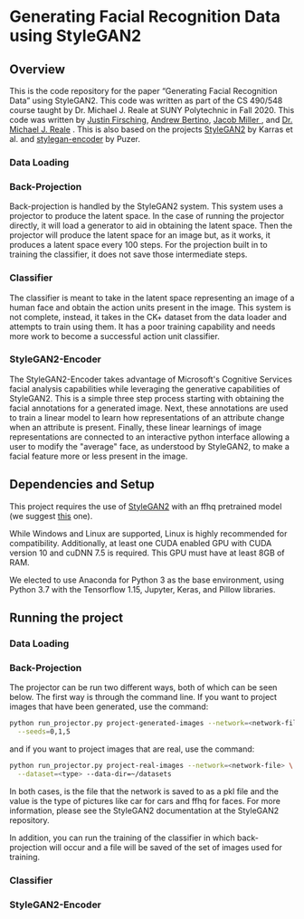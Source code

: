 # Generating Facial Recognition Data using StyleGAN2

## Overview

This is the code repository for the paper “Generating Facial Recognition Data”
using StyleGAN2. This code was written as part of the CS 490/548 course taught
by Dr. Michael J. Reale at SUNY Polytechnic in Fall 2020. This code was written
by [Justin Firsching](https://github.com/JustinFirsching), [Andrew
Bertino](https://github.com/AndrewBert), [Jacob Miller
](https://github.com/jmiller9991), and [Dr. Michael J.
Reale](https://github.com/PrimarchOfTheSpaceWolves) . This is also based on the
projects [StyleGAN2](https://github.com/NVlabs/stylegan2) by Karras et al. and
[stylegan-encoder](https://github.com/Puzer/stylegan-encoder) by Puzer.

### Data Loading

### Back-Projection

Back-projection is handled by the StyleGAN2 system. This system uses a
projector to produce the latent space. In the case of running the projector
directly, it will load a generator to aid in obtaining the latent space. Then
the projector will produce the latent space for an image but, as it works, it
produces a latent space every 100 steps. For the projection built in to
training the classifier, it does not save those intermediate steps.

### Classifier
The classifier is meant to take in the latent space representing an image of a human 
face and obtain the action units present in the image. This system is not complete, 
instead, it takes in the CK+ dataset from the data loader and attempts to train using them. 
It has a poor training capability and needs more work to become a successful action unit classifier.

### StyleGAN2-Encoder

The StyleGAN2-Encoder takes advantage of Microsoft's Cognitive Services facial
analysis capabilities while leveraging the generative capabilities of
StyleGAN2. This is a simple three step process starting with obtaining the
facial annotations for a generated image. Next, these annotations are used to
train a linear model to learn how representations of an attribute change when
an attribute is present. Finally, these linear learnings of image
representations are connected to an interactive python interface allowing a
user to modify the "average" face, as understood by StyleGAN2, to make a facial
feature more or less present in the image.

## Dependencies and Setup
This project requires the use of [StyleGAN2](https://github.com/NVlabs/StyleGAN2)
with an ffhq pretrained model (we suggest
[this](https://drive.google.com/file/d/1igxv6ZP4TFGe_392B-qnSqXnglTKH5yo/view?usp=sharing)
one).

While Windows and Linux are supported, Linux is highly recommended for
compatibility. Additionally, at least one CUDA enabled GPU with CUDA version 10
and cuDNN 7.5 is required. This GPU must have at least 8GB of RAM.

We elected to use Anaconda for Python 3 as the base environment, using Python
3.7 with the Tensorflow 1.15, Jupyter, Keras, and Pillow libraries.

## Running the project

### Data Loading

### Back-Projection

The projector can be run two different ways, both of which can be seen below.
The first way is through the command line. If you want to project images that
have been generated, use the command:
```sh
python run_projector.py project-generated-images --network=<network-file> \
  --seeds=0,1,5
```
and if you want to project images that are real, use the command:
```sh
python run_projector.py project-real-images --network=<network-file> \
  --dataset=<type> --data-dir=~/datasets
```
In both cases, <network-file> is the file that the network is saved to as a pkl
file and the <type> value is the type of pictures like car for cars and ffhq
for faces. For more information, please see the StyleGAN2 documentation at the
StyleGAN2 repository.

In addition, you can run the training of the classifier in which
back-projection will occur and a file will be saved of the set of images used
for training.

### Classifier

### StyleGAN2-Encoder
